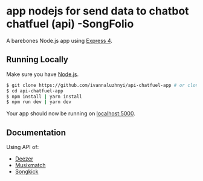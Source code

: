 # app nodejs for send data to chatbot chatfuel (api) -SongFolio

A barebones Node.js app using [Express 4](http://expressjs.com/).

## Running Locally

Make sure you have [Node.js](http://nodejs.org/).

```sh
$ git clone https://github.com/ivannaluzhnyi/api-chatfuel-app # or clone your own fork
$ cd api-chatfuel-app
$ npm install | yarn install
$ npm run dev | yarn dev
```

Your app should now be running on [localhost:5000](http://localhost:5000/).

## Documentation

Using API of:

- [Deezer](https://developers.deezer.com/login?redirect=/api)
- [Musixmatch](https://developer.musixmatch.com/)
- [Songkick](https://www.songkick.com/developer)
